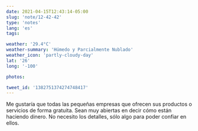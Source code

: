 ```yaml
---
date: 2021-04-15T12:43:14-05:00
slug: 'note/12-42-42'
type: 'notes'
lang: 'es'
tags:

weather: '29.4°C'
weather-summary: 'Húmedo y Parcialmente Nublado'
weather_icon: 'partly-cloudy-day'
lat: '26'
long: '-100'

photos:

tweet_id: '1382751374274748417'
---
```

Me gustaría que todas las pequeñas empresas que ofrecen sus productos o servicios de forma gratuita. Sean muy abiertas en decir cómo están haciendo dinero. No necesito los detalles, sólo algo para poder confiar en ellos.